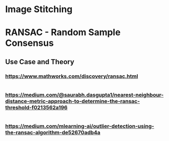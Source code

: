 # Image Stitching

# RANSAC - Random Sample Consensus

## Use Case and Theory
### https://www.mathworks.com/discovery/ransac.html
#
### https://medium.com/@saurabh.dasgupta1/nearest-neighbour-distance-metric-approach-to-determine-the-ransac-threshold-f0213562a196
#
### https://medium.com/mlearning-ai/outlier-detection-using-the-ransac-algorithm-de52670adb4a



